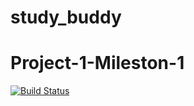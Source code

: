# study_buddy
# Project-1-Mileston-1
[![Build Status](https://travis-ci.com/dailesjsu/study_buddy.svg?branch=master)](https://travis-ci.com/dailesjsu/study_buddy)
